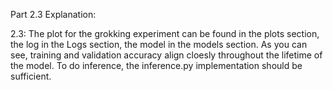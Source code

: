 Part 2.3 Explanation:

2.3:
The plot for the grokking experiment can be found in the plots section, the log in the Logs section, the model in the models section. As you can see, training and validation accuracy align cloesly throughout the lifetime of the model. To do inference, the inference.py implementation should be sufficient.

